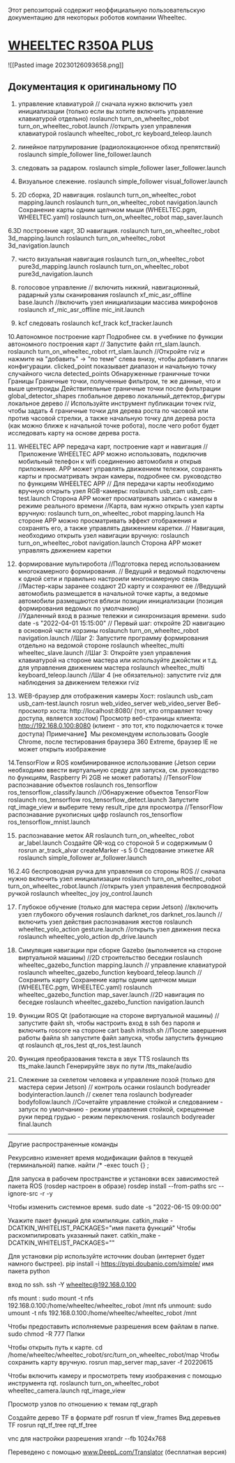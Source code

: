 Этот репозиторий содержит неоффициальную пользовательскую документацию для некоторых роботов компании Wheeltec.

# [WHEELTEC R350A PLUS](https://supereyes.ru/catalog/roboty_nvidia_jetson_nano/robot_avtomobil_wheeltec_r350a_plus/)

![[Pasted image 20230126093658.png]]

## Документация к оригинальному ПО

1. управление клавиатурой
// сначала нужно включить узел инициализации (только если вы хотите включить управление клавиатурой отдельно)
roslaunch turn_on_wheeltec_robot turn_on_wheeltec_robot.launch
//открыть узел управления клавиатурой
roslaunch wheeltec_robot_rc keyboard_teleop.launch

2. линейное патрулирование (радиолокационное обход препятствий)
roslaunch simple_follower line_follower.launch 

3. следовать за радаром.
roslaunch simple_follower laser_follower.launch 

4. Визуальное слежение.
roslaunch simple_follower visual_follower.launch 

5. 2D сборка, 2D навигация.
roslaunch turn_on_wheeltec_robot mapping.launch 
roslaunch turn_on_wheeltec_robot navigation.launch 
Сохранение карты одним щелчком мыши (WHEELTEC.pgm, WHEELTEC.yaml)
roslaunch turn_on_wheeltec_robot map_saver.launch 

6.3D построение карт, 3D навигация.
roslaunch turn_on_wheeltec_robot 3d_mapping.launch 
roslaunch turn_on_wheeltec_robot 3d_navigation.launch 

7. чисто визуальная навигация
roslaunch turn_on_wheeltec_robot pure3d_mapping.launch
roslaunch turn_on_wheeltec_robot pure3d_navigation.launch

8. голосовое управление
// включить нижний, навигационный, радарный узлы сканирования
roslaunch xf_mic_asr_offline base.launch
//включить узел инициализации массива микрофонов
roslaunch xf_mic_asr_offline mic_init.launch

9. kcf следовать
roslaunch kcf_track kcf_tracker.launch

10.Автономное построение карт Подробнее см. в учебнике по функции автономного построения карт
// Запустите файл rrt_slam.launch.
roslaunch turn_on_wheeltec_robot rrt_slam.launch
//Откройте rviz и нажмите на "добавить" → "по теме" слева внизу, чтобы добавить плагин конфигурации.
clicked_point показывает диапазон и начальную точку случайного числа
detected_points Обнаруженные граничные точки
Границы Граничные точки, полученные фильтром, те же данные, что и выше
центроиды Действительные граничные точки после фильтрации
global_detector_shapes глобальное дерево
локальный_детектор_фигуры локальное дерево
// Используйте инструмент публикации точек rviz, чтобы задать 4 граничные точки для дерева роста по часовой или против часовой стрелки, а также начальную точку для дерева роста (как можно ближе к начальной точке робота), после чего робот будет исследовать карту на основе дерева роста.

11. WHEELTEC APP передача карт, построение карт и навигация
//Приложение WHEELTEC APP можно использовать, подключив мобильный телефон к wifi соединению автомобиля и открыв приложение. APP может управлять движением тележки, сохранять карты и просматривать экран камеры, подробнее см. руководство по функциям WHEELTEC APP
// Для передачи карты необходимо вручную открыть узел RGB-камеры: roslaunch usb_cam usb_cam-test.launch
Сторона APP может просматривать запись с камеры в режиме реального времени
//Карта, вам нужно открыть узел карты вручную: roslaunch turn_on_wheeltec_robot mapping.launch 
На стороне APP можно просматривать эффект отображения и сохранять его, а также управлять движением каретки.
// Навигация, необходимо открыть узел навигации вручную: roslaunch turn_on_wheeltec_robot navigation.launch 
Сторона APP может управлять движением каретки

12. формирование мультиробота
//Подготовка перед использованием многокамерного формирования.
// Ведущий и ведомый подключены к одной сети и правильно настроили многокамерную связь  
//Мастер-кары заранее создают 2D карту и сохраняют ее
//Ведущий автомобиль размещается в начальной точке карты, а ведомые автомобили размещаются вблизи позиции инициализации (позиция формирования ведомых по умолчанию)  
//Удаленный вход в разные тележки и синхронизация времени. 
sudo date -s "2022-04-01 15:15:00" 
// Первый шаг: откройте 2D навигацию в основной части корзины 
roslaunch turn_on_wheeltec_robot navigation.launch 
//Шаг 2: Запустите программу формирования отдельно на ведомой стороне 
roslaunch wheeltec_multi wheeltec_slave.launch
//Шаг 3: Откройте узел управления клавиатурой на стороне мастера или используйте джойстик и т.д. для управления движением мастера 
roslaunch wheeltec_multi keyboard_teleop.launch 
//Шаг 4 (не обязательно): запустите rviz для наблюдения за движением тележки 
rviz

13. WEB-браузер для отображения камеры
Хост: roslaunch usb_cam usb_cam-test.launch
          rosrun web_video_server web_video_server
Веб-просмотр хоста: http://localhost:8080/ (тот, кто отправляет точку доступа, является хостом)
Просмотр веб-страницы клиента: http://192.168.0.100:8080 (клиент - это тот, кто подключается к точке доступа)
Примечание】Мы рекомендуем использовать Google Chrome, после тестирования браузера 360 Extreme, браузер IE не может открыть изображение

14.TensorFlow и ROS комбинированное использование (Jetson серии необходимо ввести виртуальную среду для запуска, см. руководство по функциям, Raspberry Pi 2GB не может работать)
//TensorFlow распознавание объектов
roslaunch ros_tensorflow ros_tensorflow_classify.launch
//Обнаружение объектов TensorFlow
roslaunch ros_tensorflow ros_tensorflow_detect.launch
Запустите rqt_image_view и выберите тему result_ripe для просмотра
//TensorFlow распознавание рукописных цифр
roslaunch ros_tensorflow ros_tensorflow_mnist.launch

15. распознавание меток AR
roslaunch turn_on_wheeltec_robot ar_label.launch
Создайте QR-код со стороной 5 и содержимым 0
rosrun ar_track_alvar createMarker -s 5 0
Следование этикетке AR
roslaunch simple_follower ar_follower.launch
   
16.2.4G беспроводная ручка для управления со стороны ROS
// сначала нужно включить узел инициализации
roslaunch turn_on_wheeltec_robot turn_on_wheeltec_robot.launch
//открыть узел управления беспроводной ручкой
roslaunch wheeltec_joy joy_control.launch

17. Глубокое обучение (только для мастера серии Jetson)
//включить узел глубокого обучения
roslaunch darknet_ros darknet_ros.launch
//включить узел действия распознавания жестов
roslaunch wheeltec_yolo_action gesture.launch
//открыть узел движения песка
roslaunch wheeltec_yolo_action dp_drive.launch

18. Симуляция навигации при сборке Gazebo (выполняется на стороне виртуальной машины)
//2D строительство беседки
roslaunch wheeltec_gazebo_function mapping.launch
// управление клавиатурой
roslaunch wheeltec_gazebo_function keyboard_teleop.launch
//Сохранить карту
Сохранение карты одним щелчком мыши (WHEELTEC.pgm, WHEELTEC.yaml)
roslaunch wheeltec_gazebo_function map_saver.launch
//2D навигация по беседке
roslaunch wheeltec_gazebo_function navigation.launch

19. Функции ROS Qt (работающие на стороне виртуальной машины)
//запустите файл sh, чтобы настроить вход в ssh без пароля и включить roscore на стороне cart
bash initssh.sh
//После завершения работы файла sh запустите файл запуска, чтобы запустить функцию qt
roslaunch qt_ros_test qt_ros_test.launch

20. Функция преобразования текста в звук TTS
roslaunch tts tts_make.launch
Генерируйте звук по пути /tts_make/audio

21. Слежение за скелетом человека и управление позой (только для мастера серии Jetson)
// контроль осанки
roslaunch bodyreader bodyinteraction.launch
// скелет тела
roslaunch bodyreader bodyfollow.launch
//Сочетайте управление стойкой и следованием - запуск по умолчанию - режим управления стойкой, скрещенные руки перед грудью - режим переключения.
roslaunch bodyreader final.launch

------------------------------------------
Другие распространенные команды

Рекурсивно изменяет время модификации файлов в текущей (терминальной) папке.
найти /* -exec touch {} \;

Для запуска в рабочем пространстве и установки всех зависимостей пакета ROS (rosdep настроен в образе)
rosdep install --from-paths src --ignore-src -r -y

Чтобы изменить системное время.
sudo date -s "2022-06-15 09:00:00"

Укажите пакет функций для компиляции.
catkin_make -DCATKIN_WHITELIST_PACKAGES="имя пакета функций"
Чтобы раскомпилировать указанный пакет.
catkin_make -DCATKIN_WHITELIST_PACKAGES=""

Для установки pip используйте источник douban (интернет будет намного быстрее).
pip install -i https://pypi.doubanio.com/simple/ имя пакета python

вход по ssh.
ssh -Y wheeltec@192.168.0.100

nfs mount :
sudo mount -t nfs 192.168.0.100:/home/wheeltec/wheeltec_robot /mnt
nfs unmount:
sudo umount -t nfs 192.168.0.100:/home/wheeltec/wheeltec_robot /mnt

Чтобы предоставить исполняемые разрешения всем файлам в папке.
sudo chmod -R 777 Папки

Чтобы открыть путь к карте.
cd /home/wheeltec/wheeltec_robot/src/turn_on_wheeltec_robot/map
Чтобы сохранить карту вручную.
rosrun map_server map_saver -f 20220615

Чтобы включить камеру и просмотреть тему изображения с помощью инструмента rqt.
roslaunch turn_on_wheeltec_robot wheeltec_camera.launch
rqt_image_view

Просмотр узлов по отношению к темам
rqt_graph

Создайте дерево TF в формате pdf
rosrun tf view_frames
Вид деревьев TF
rosrun rqt_tf_tree rqt_tf_tree

vnc для настройки разрешения
xrandr --fb 1024x768

Переведено с помощью www.DeepL.com/Translator (бесплатная версия)